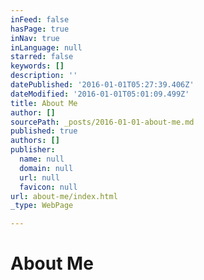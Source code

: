 ```yaml
---
inFeed: false
hasPage: true
inNav: true
inLanguage: null
starred: false
keywords: []
description: ''
datePublished: '2016-01-01T05:27:39.406Z'
dateModified: '2016-01-01T05:01:09.499Z'
title: About Me
author: []
sourcePath: _posts/2016-01-01-about-me.md
published: true
authors: []
publisher:
  name: null
  domain: null
  url: null
  favicon: null
url: about-me/index.html
_type: WebPage

---
```

# About Me